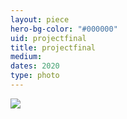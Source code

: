 ```yaml
---
layout: piece
hero-bg-color: "#000000"
uid: projectfinal
title: projectfinal
medium: 
dates: 2020
type: photo
---
```


<img src="{{site.baseurl}}img/{{page.type}}/{{page.uid}}.jpg" class="piece-photo"/>

